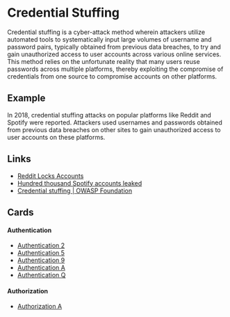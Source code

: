 # Credential Stuffing
Credential stuffing is a cyber-attack method wherein attackers utilize automated tools to systematically input large volumes of username and password pairs, typically obtained from previous data breaches, to try and gain unauthorized access to user accounts across various online services. This method relies on the unfortunate reality that many users reuse passwords across multiple platforms, thereby exploiting the compromise of credentials from one source to compromise accounts on other platforms.

## Example
In 2018, credential stuffing attacks on popular platforms like Reddit and Spotify were reported. Attackers used usernames and passwords obtained from previous data breaches on other sites to gain unauthorized access to user accounts on these platforms.

## Links
- [Reddit Locks Accounts](https://techmonitor.ai/technology/cybersecurity/reddit-account-locked)
- [Hundred thousand Spotify accounts leaked](https://www.hackread.com/spotify-accounts-leaked-credential-stuffing-attack/#:~:text=In%20November%202020%2C%20over%20380%20million%20Spotify%20user,prompt%20all%20the%20users%20to%20change%20their%20passwords.)
- [Credential stuffing | OWASP Foundation](https://owasp.org/www-community/attacks/Credential_stuffing)

## Cards
#### Authentication
- [Authentication 2](/cards/AT2)
- [Authentication 5](/cards/AT5)
- [Authentication 9](/cards/AT9)
- [Authentication A](/cards/ATA)
- [Authentication Q](/cards/ATQ)

#### Authorization
- [Authorization A](/cards/AZA)
